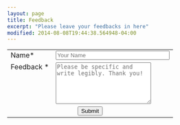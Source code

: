 ```yaml
---
layout: page
title: Feedback
excerpt: "Please leave your feedbacks in here"
modified: 2014-08-08T19:44:38.564948-04:00
---
```



<form name="wishlist" action="https://getsimpleform.com/messages?form_api_token=b3edcfcc3312112544a1e2c210173813" method="post">
<input type='hidden' name='redirect_to' value='https://www.stab-iitb.org/tinkerers-lab/thankyou'>
<table width="450px"> 
<tr> 
 <td valign="top"> 
  <label for="Name">Name*</label> 
 </td> 
 <td valign="top"> 
  <input  type="text" name="Name" maxlength="50" size="30" placeholder="Your Name" required> 
 </td> 
</tr> 
<tr> 
 <td valign="top">
  <label for="Feedback">Feedback *</label> 
 </td> 
 <td valign="top"> 
  <textarea  name="Required for " maxlength="1000" cols="25" rows="6" placeholder="Please be specific and write legibly. Thank you!" required></textarea> 
 </td> 
</tr> 
<tr> 
 <td colspan="2" style="text-align:center"> 
  <input type="submit" value="Submit">    
 </td> 
</tr> 
</table> 
</form>